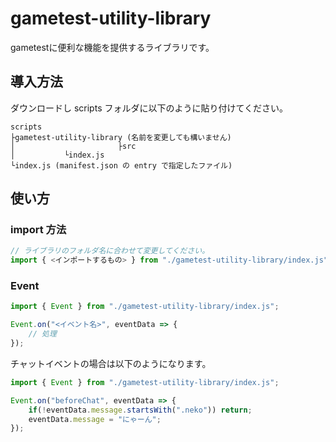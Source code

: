 # gametest-utility-library
gametestに便利な機能を提供するライブラリです。

## 導入方法
ダウンロードし scripts フォルダに以下のように貼り付けてください。
```
scripts
├gametest-utility-library (名前を変更しても構いません)
│                       ├src
│           └index.js
└index.js (manifest.json の entry で指定したファイル)
```

## 使い方
### import 方法
```js
// ライブラリのフォルダ名に合わせて変更してください。
import { <インポートするもの> } from "./gametest-utility-library/index.js";
```

### Event
```js
import { Event } from "./gametest-utility-library/index.js";

Event.on("<イベント名>", eventData => {
    // 処理
});
```
チャットイベントの場合は以下のようになります。
```js
import { Event } from "./gametest-utility-library/index.js";

Event.on("beforeChat", eventData => {
    if(!eventData.message.startsWith(".neko")) return;
    eventData.message = "にゃーん";
});
```
